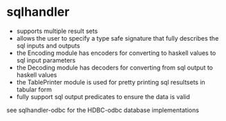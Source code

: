 # sqlhandler

* supports multiple result sets 
* allows the user to specify a type safe signature that fully describes the sql inputs and outputs
* the Encoding module has encoders for converting to haskell values to sql input parameters
* the Decoding module has decoders for converting from sql output to haskell values
* the TablePrinter module is used for pretty printing sql resultsets in tabular form
* fully support sql output predicates to ensure the data is valid

see sqlhandler-odbc for the HDBC-odbc database implementations

